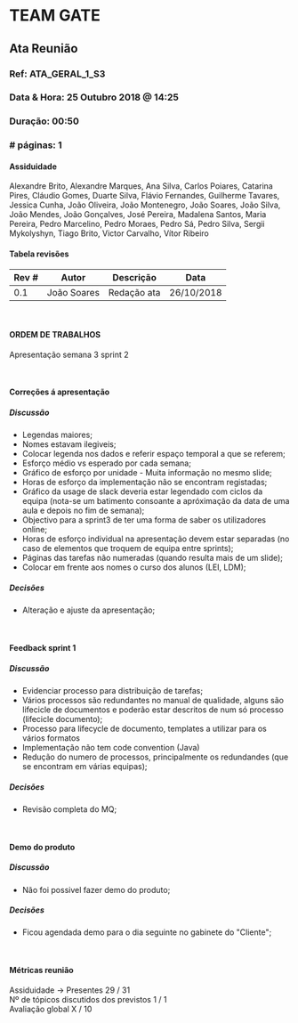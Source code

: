 # TEAM GATE

## Ata Reunião

### Ref: ATA_GERAL_1_S3

### Data & Hora: 25 Outubro 2018 @ 14:25

### Duração: 00:50
 
### # páginas: 1

#### Assiduidade

Alexandre Brito, Alexandre Marques, Ana Silva, Carlos Poiares, Catarina Pires, Cláudio Gomes, Duarte Silva, Flávio Fernandes, Guilherme Tavares, Jessica Cunha, João Oliveira, João Montenegro, João Soares, João Silva, João Mendes, João Gonçalves, José Pereira, Madalena Santos, Maria Pereira, Pedro Marcelino, Pedro Moraes, Pedro Sá, Pedro Silva, Sergii Mykolyshyn, Tiago Brito, Victor Carvalho, Vítor Ribeiro

#### Tabela revisões

Rev # | Autor|  Descrição | Data
--- | --- | --- | ---
0.1 | João Soares | Redação ata | 26/10/2018

<br/>

#### ORDEM DE TRABALHOS

Apresentação semana 3 sprint 2
 
<br/>

#### Correções á apresentação

##### Discussão

* Legendas maiores;
* Nomes estavam ilegiveis;
* Colocar legenda nos dados e referir espaço temporal a que se referem;
* Esforço médio vs esperado por cada semana;
* Gráfico de esforço por unidade - Muita informação no mesmo slide;
* Horas de esforço da implementação não se encontram registadas;
* Gráfico da usage de slack deveria estar legendado com ciclos da equipa (nota-se um batimento consoante a apróximação da data de uma aula e depois no fim de semana);
* Objectivo para a sprint3 de ter uma forma de saber os utilizadores online;
* Horas de esforço individual na apresentação devem estar separadas (no caso de elementos que troquem de equipa entre sprints);
* Páginas das tarefas não numeradas (quando resulta mais de um slide);
* Colocar em frente aos nomes o curso dos alunos (LEI, LDM);

##### Decisões

* Alteração e ajuste da apresentação;

<br/>

#### Feedback sprint 1

##### Discussão

* Evidenciar processo para distribuição de tarefas;
* Vários processos são redundantes no manual de qualidade, alguns são lifecicle de documentos e poderão estar descritos de num só processo (lifecicle documento);
* Processo para lifecycle de documento, templates a utilizar para os vários formatos
* Implementação não tem code convention (Java)
* Redução do numero de processos, principalmente os redundandes (que se encontram em várias equipas);

##### Decisões

* Revisão completa do MQ;

<br/>

#### Demo do produto

##### Discussão

* Não foi possivel fazer demo do produto;

##### Decisões

* Ficou agendada demo para o dia seguinte no gabinete do "Cliente";

<br/>

#### Métricas reunião

Assiduidade -> Presentes 29 / 31<br/>
Nº de tópicos discutidos dos previstos 1 / 1<br/>
Avaliação global X / 10<br/>
